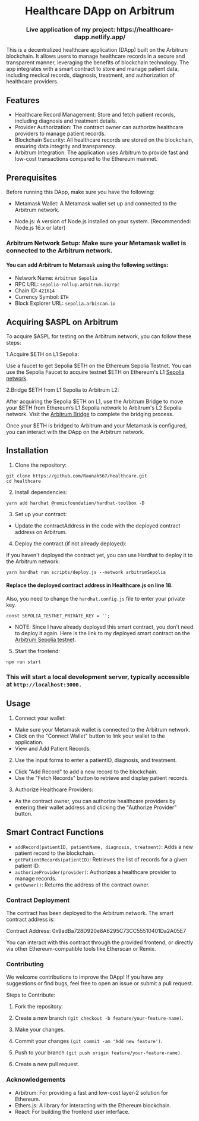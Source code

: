 <h1 align="center"> Healthcare DApp on Arbitrum </h1>

<h3 align="center"> Live application of my project: https://healthcare-dapp.netlify.app/ </h3>

This is a decentralized healthcare application (DApp) built on the Arbitrum blockchain. It allows users to manage healthcare records in a secure and transparent manner, leveraging the benefits of blockchain technology. The app integrates with a smart contract to store and manage patient data, including medical records, diagnosis, treatment, and authorization of healthcare providers.

## Features

* Healthcare Record Management: Store and fetch patient records, including diagnosis and treatment details.
* Provider Authorization: The contract owner can authorize healthcare providers to manage patient records.
* Blockchain Security: All healthcare records are stored on the blockchain, ensuring data integrity and transparency.
* Arbitrum Integration: The application uses Arbitrum to provide fast and low-cost transactions compared to the Ethereum mainnet.

## Prerequisites

Before running this DApp, make sure you have the following:

* Metamask Wallet: A Metamask wallet set up and connected to the Arbitrum network.

* Node.js: A version of Node.js installed on your system. (Recommended: Node.js 16.x or later)

### Arbitrum Network Setup: Make sure your Metamask wallet is connected to the Arbitrum network. 
#### You can add Arbitrum to Metamask using the following settings:
* Network Name: ```Arbitrum Sepolia```
* RPC URL: ```sepolia-rollup.arbitrum.io/rpc```
* Chain ID: ```421614```
* Currency Symbol: ```ETH```
* Block Explorer URL: ```sepolia.arbiscan.io```

## Acquiring $ASPL on Arbitrum
To acquire $ASPL for testing on the Arbitrum network, you can follow these steps:

1.Acquire $ETH on L1 Sepolia:

Use a faucet to get Sepolia $ETH on the Ethereum Sepolia Testnet. You can use the Sepolia Faucet to acquire testnet $ETH on Ethereum's L1 [Sepolia network](https://cloud.google.com/application/web3/faucet/ethereum/sepolia).

2.Bridge $ETH from L1 Sepolia to Arbitrum L2:

After acquiring the Sepolia $ETH on L1, use the Arbitrum Bridge to move your $ETH from Ethereum’s L1 Sepolia network to Arbitrum's L2 Sepolia network.
Visit the [Arbitrum Bridge](https://bridge.arbitrum.io/) to complete the bridging process.

Once your $ETH is bridged to Arbitrum and your Metamask is configured, you can interact with the DApp on the Arbitrum network.

## Installation
1. Clone the repository:
```
git clone https://github.com/Raunak567/healthcare.git
cd healthcare
```
2. Install dependencies:
```
yarn add hardhat @nomicfoundation/hardhat-toolbox -D
```
3. Set up your contract:

* Update the contractAddress in the code with the deployed contract address on Arbitrum.

4. Deploy the contract (if not already deployed):

If you haven't deployed the contract yet, you can use Hardhat to deploy it to the Arbitrum network:
```
yarn hardhat run scripts/deploy.js --network arbitrumSepolia
```
#### Replace the deployed contract address in Healthcare.js on line 18.

Also, you need to change the ```hardhat.config.js``` file to enter your private key.
```
const SEPOLIA_TESTNET_PRIVATE_KEY = '';
```

* NOTE: Since I have already deployed this smart contract, you don't need to deploy it again. Here is the link to my deployed smart contract on the [Arbitrum Sepolia testnet](https://sepolia.arbiscan.io/address/0x9adBa728D920e8A6295C73CC55510401Da2A05E7).

5. Start the frontend:
```
npm run start
```
### This will start a local development server, typically accessible at ```http://localhost:3000.```

## Usage

1. Connect your wallet:

* Make sure your Metamask wallet is connected to the Arbitrum network.
* Click on the "Connect Wallet" button to link your wallet to the application.
* View and Add Patient Records:

2. Use the input forms to enter a patientID, diagnosis, and treatment.
* Click "Add Record" to add a new record to the blockchain.
* Use the "Fetch Records" button to retrieve and display patient records.

3. Authorize Healthcare Providers:

* As the contract owner, you can authorize healthcare providers by entering their wallet address and clicking the "Authorize Provider" button.
## Smart Contract Functions
* ```addRecord(patientID, patientName, diagnosis, treatment)```: Adds a new patient record to the blockchain.
* ```getPatientRecords(patientID)```: Retrieves the list of records for a given patient ID.
* ```authorizeProvider(provider)```: Authorizes a healthcare provider to manage records.
* ```getOwner()```: Returns the address of the contract owner.

### Contract Deployment
The contract has been deployed to the Arbitrum network. The smart contract address is:

Contract Address: 0x9adBa728D920e8A6295C73CC55510401Da2A05E7

You can interact with this contract through the provided frontend, or directly via other Ethereum-compatible tools like Etherscan or Remix.

### Contributing
We welcome contributions to improve the DApp! If you have any suggestions or find bugs, feel free to open an issue or submit a pull request.

Steps to Contribute:

1. Fork the repository.

2. Create a new branch ```(git checkout -b feature/your-feature-name)```.

3. Make your changes.

4. Commit your changes ```(git commit -am 'Add new feature')```.

5. Push to your branch ```(git push origin feature/your-feature-name)```.

6. Create a new pull request.

### Acknowledgements
* Arbitrum: For providing a fast and low-cost layer-2 solution for Ethereum.
* Ethers.js: A library for interacting with the Ethereum blockchain.
* React: For building the frontend user interface.
